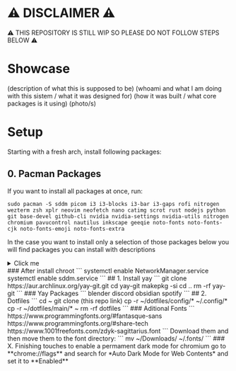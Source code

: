 # ⚠ DISCLAIMER ⚠
⚠ THIS REPOSITORY IS STILL WIP SO PLEASE DO NOT FOLLOW STEPS BELOW ⚠

# Showcase 
(description of what this is supposed to be)
(whoami and what I am doing with this sistem / what it was designed for)
(how it was built / what core packages is it using)
(photo/s)
# Setup
Starting with a fresh arch, install following packages:
## 0. Pacman Packages

If you want to install all packages at once, run:
```
sudo pacman -S sddm picom i3 i3-blocks i3-bar i3-gaps rofi nitrogen wezterm zsh xplr neovim neofetch nano catimg scrot rust nodejs python git base-devel github-cli nvidia nvidia-settings nvidia-utils nitrogen chromium pavucontrol nautilus inkscape geeqie noto-fonts noto-fonts-cjk noto-fonts-emoji noto-fonts-extra

```
In the case you want to install only a selection of those packages below you will find packages you can install with descriptions
<details>
  <summary>Click me</summary>
  gui packages
  ```sh
  sudo pacman -S sddm picom i3 i3-blocks i3-bar i3-gaps rofi nitrogen 
  ```
  terminal and cli tools
  ```bash
  sudo pacman -S wezterm zsh xplr neovim neofetch nano catimg scrot
  ```
  programming languages
  ```bash
  sudo pacman -S rust nodejs python 
  ```
  git and development packages
  ```sh
  sudo pacman -S git base-devel github-cli
  ```
  nvidia utils
  ```sh
  nvidia nvidia-settings nvidia-utils 
  ```
  gui tools
  ```sh
  nitrogen chromium pavucontrol nautilus inkscape geeqie
  ```
  fonts
  ```sh
  noto-fonts noto-fonts-cjk noto-fonts-emoji noto-fonts-extra
  ```
  #### Aditionals (if u want to)
  ```bash
  btop fcitx
  ```
</details>
### After install chroot
```
systemctl enable NetworkManager.service
systemctl enable sddm.service
``` 
## 1. Install yay
```
git clone https://aur.archlinux.org/yay-git.git
cd yay-git
makepkg -si
cd ..
rm -rf yay-git
```
### Yay Packages
```
blender discord obsidian spotify 
```
## 2. Dotfiles
```
cd ~
git clone (this repo link)
cp -r ~/dotfiles/config/* ~/.config/*
cp -r ~/dotfiles/main/* ~
rm -rf dotfiles
```
### Aditional Fonts
```
https://www.programmingfonts.org/#fantasque-sans
https://www.programmingfonts.org/#share-tech
https://www.1001freefonts.com/zdyk-sagittarius.font
```
Download them and then move them to the font directory:
```
mv ~/Downloads/<font-name> ~/.fonts/ 
```
### X. Finishing touches
to enable a permament dark mode for chromium go to **chrome://flags** and search for *Auto Dark Mode for Web Contents* and set it to **Enabled**

